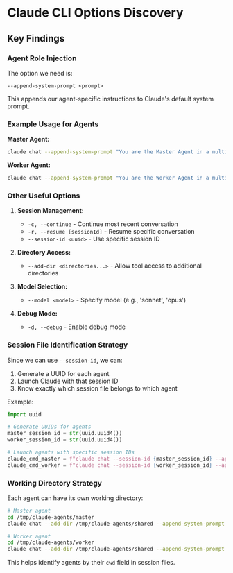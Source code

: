 # Claude CLI Options Discovery

## Key Findings

### Agent Role Injection
The option we need is:
```
--append-system-prompt <prompt>
```

This appends our agent-specific instructions to Claude's default system prompt.

### Example Usage for Agents

**Master Agent:**
```bash
claude chat --append-system-prompt "You are the Master Agent in a multi-agent system. Your role is to coordinate tasks and communicate with other agents. Use <orc-command> directives to send messages."
```

**Worker Agent:**
```bash
claude chat --append-system-prompt "You are the Worker Agent in a multi-agent system. Your role is to execute tasks assigned by the Master Agent. Use <orc-command> directives to respond."
```

### Other Useful Options

1. **Session Management:**
   - `-c, --continue` - Continue most recent conversation
   - `-r, --resume [sessionId]` - Resume specific conversation
   - `--session-id <uuid>` - Use specific session ID

2. **Directory Access:**
   - `--add-dir <directories...>` - Allow tool access to additional directories
   
3. **Model Selection:**
   - `--model <model>` - Specify model (e.g., 'sonnet', 'opus')

4. **Debug Mode:**
   - `-d, --debug` - Enable debug mode

### Session File Identification Strategy

Since we can use `--session-id`, we can:
1. Generate a UUID for each agent
2. Launch Claude with that session ID
3. Know exactly which session file belongs to which agent

Example:
```python
import uuid

# Generate UUIDs for agents
master_session_id = str(uuid.uuid4())
worker_session_id = str(uuid.uuid4())

# Launch agents with specific session IDs
claude_cmd_master = f"claude chat --session-id {master_session_id} --append-system-prompt 'You are the Master Agent...'"
claude_cmd_worker = f"claude chat --session-id {worker_session_id} --append-system-prompt 'You are the Worker Agent...'"
```

### Working Directory Strategy

Each agent can have its own working directory:
```bash
# Master agent
cd /tmp/claude-agents/master
claude chat --add-dir /tmp/claude-agents/shared --append-system-prompt "..."

# Worker agent  
cd /tmp/claude-agents/worker
claude chat --add-dir /tmp/claude-agents/shared --append-system-prompt "..."
```

This helps identify agents by their `cwd` field in session files.